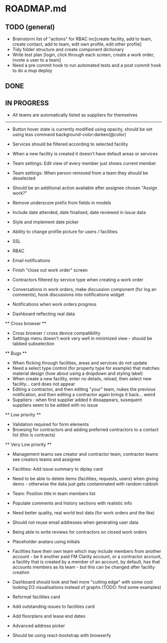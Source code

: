 ROADMAP.md
==========

TODO (general)
--------------
* Brainstorm list of "actions" for RBAC inc[create facility, add to team, create contact, add to team, edit own profile, edit other profile]
* Tidy folder structure and create component dictionary 
* Write test plan [login, click through each screen, create a work order, invote a user to a team]
* Need a pre commit hook to run automated tests and a post commit hook to do a mup deploy

DONE
----

IN PROGRESS
-----------
* All teams are automatically listed as suppliers for themselves

-----------
* Button hover state is currently modified using opacity, should be set using less command background-color:darken(@color)
* Services should be filtered according to selected facility
* When a new facility is created it doesn't have default areas or services
* Team settings: Edit view of every member just shows current member
* Team settings: When person removed from a team they should be deselected
* Should be an additional action available after assignee chosen "Assign work?"

* Remove underscore prefix from fields in models
* Include date attended, date finalised, date reviewed in issue data
* Style and implement date picker
* Ability to change profile picture for users / facilities
* SSL
* RBAC
* Email notifications
* Finish "close out work order" screen
* Contractors filtered by service type when creating a work order
* Conversations in work orders, make discussion component (for log an comments), hook discussions into notifications widget
* Notifications when work orders progress
* Dashboard reflecting real data

** Cross browser **

* Cross browser / cross device compatibility
* Settings menu doesn't work very well in minimized view - should be tabbed subselection

** Bugs **

* When flicking through facilities, areas and services do not update
* Need a select type control (for property type for example) that matches material design (how about using a dropdown and styling label)
* When create a new facility, enter no details, reload, then select new facility... card does not appear
* Editing a contractor, and then editing "your" team, nukes the previous notification, and then editing a contractor again brings it back... weird
* Suppliers : when first supplier added it dissappears, susequent suppliers seem to be added with no issue

** Low priority **

* Validation required for form elements
* Browsing for contractors and adding preferred contractors to a contact list (this is contracts)

** Very Low priority **

* Management teams see creator and contractor team, contractor teams see creators teams and assignee
* Facilities: Add issue summary to diplay card
* Need to be able to delete items (facilities, requests, users) when giving demo - otherwise the data just gets contaminated with random rubbish
* Team: Position title in team members list
* Populate comments and history sections with realistic info
* Need better quality, real world test data (for work orders and the like)
* Should not reuse email addresses when generating user data
* Being able to write reviews for contractors on closed work orders
* Placeholder avatars using initials
* Facilities have their own team which may include members from another account - be it another paid FM Clarity account, or a contractor account, a facility that is created by a member of an account, by default, has that accounts members as its team - but this can be changed after facility creation
* Dashboard should look and feel more "cutting edge" with some cool looking D3 visualisations instead of graphs (TODO: find some examples)
* Reformat facilities card
* Add outstanding issues to facilities card
* Add floorplans and lease end dates
* Advanced address picker

* Should be using react-bootstrap with browserfy